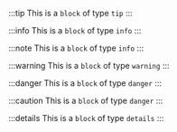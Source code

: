 :::tip
This is a `block` of type `tip`
:::

:::info
This is a `block` of type `info`
:::

:::note
This is a `block` of type `info`
:::

:::warning
This is a `block` of type `warning`
:::

:::danger
This is a `block` of type `danger`
:::

:::caution
This is a `block` of type `danger`
:::

:::details
This is a `block` of type `details`
:::